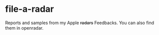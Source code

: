 # file-a-radar
Reports and samples from my Apple ~~radars~~ Feedbacks. You can also find them in openradar.
